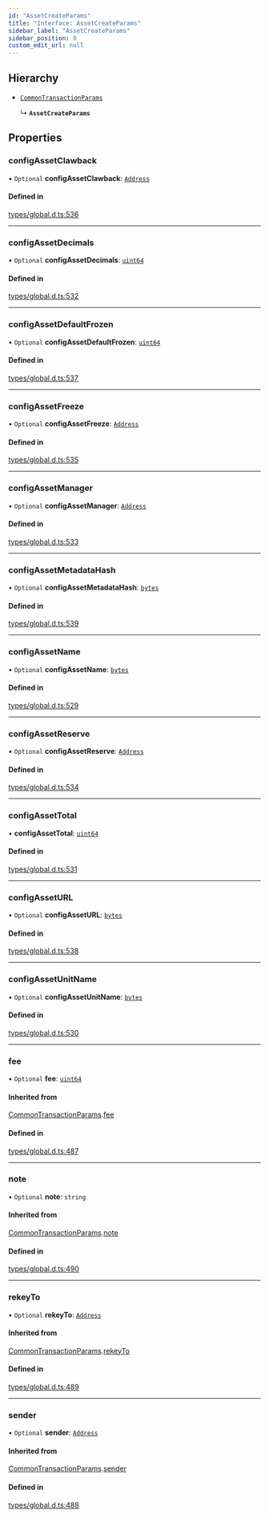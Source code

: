 ```yaml
---
id: "AssetCreateParams"
title: "Interface: AssetCreateParams"
sidebar_label: "AssetCreateParams"
sidebar_position: 0
custom_edit_url: null
---
```


## Hierarchy

- [`CommonTransactionParams`](CommonTransactionParams.md)

  ↳ **`AssetCreateParams`**

## Properties

### configAssetClawback

• `Optional` **configAssetClawback**: [`Address`](../classes/Address.md)

#### Defined in

[types/global.d.ts:536](https://github.com/algorand-devrel/tealscript/blob/30e25bd1/types/global.d.ts#L536)

___

### configAssetDecimals

• `Optional` **configAssetDecimals**: [`uint64`](../modules.md#uint64)

#### Defined in

[types/global.d.ts:532](https://github.com/algorand-devrel/tealscript/blob/30e25bd1/types/global.d.ts#L532)

___

### configAssetDefaultFrozen

• `Optional` **configAssetDefaultFrozen**: [`uint64`](../modules.md#uint64)

#### Defined in

[types/global.d.ts:537](https://github.com/algorand-devrel/tealscript/blob/30e25bd1/types/global.d.ts#L537)

___

### configAssetFreeze

• `Optional` **configAssetFreeze**: [`Address`](../classes/Address.md)

#### Defined in

[types/global.d.ts:535](https://github.com/algorand-devrel/tealscript/blob/30e25bd1/types/global.d.ts#L535)

___

### configAssetManager

• `Optional` **configAssetManager**: [`Address`](../classes/Address.md)

#### Defined in

[types/global.d.ts:533](https://github.com/algorand-devrel/tealscript/blob/30e25bd1/types/global.d.ts#L533)

___

### configAssetMetadataHash

• `Optional` **configAssetMetadataHash**: [`bytes`](../modules.md#bytes)

#### Defined in

[types/global.d.ts:539](https://github.com/algorand-devrel/tealscript/blob/30e25bd1/types/global.d.ts#L539)

___

### configAssetName

• `Optional` **configAssetName**: [`bytes`](../modules.md#bytes)

#### Defined in

[types/global.d.ts:529](https://github.com/algorand-devrel/tealscript/blob/30e25bd1/types/global.d.ts#L529)

___

### configAssetReserve

• `Optional` **configAssetReserve**: [`Address`](../classes/Address.md)

#### Defined in

[types/global.d.ts:534](https://github.com/algorand-devrel/tealscript/blob/30e25bd1/types/global.d.ts#L534)

___

### configAssetTotal

• **configAssetTotal**: [`uint64`](../modules.md#uint64)

#### Defined in

[types/global.d.ts:531](https://github.com/algorand-devrel/tealscript/blob/30e25bd1/types/global.d.ts#L531)

___

### configAssetURL

• `Optional` **configAssetURL**: [`bytes`](../modules.md#bytes)

#### Defined in

[types/global.d.ts:538](https://github.com/algorand-devrel/tealscript/blob/30e25bd1/types/global.d.ts#L538)

___

### configAssetUnitName

• `Optional` **configAssetUnitName**: [`bytes`](../modules.md#bytes)

#### Defined in

[types/global.d.ts:530](https://github.com/algorand-devrel/tealscript/blob/30e25bd1/types/global.d.ts#L530)

___

### fee

• `Optional` **fee**: [`uint64`](../modules.md#uint64)

#### Inherited from

[CommonTransactionParams](CommonTransactionParams.md).[fee](CommonTransactionParams.md#fee)

#### Defined in

[types/global.d.ts:487](https://github.com/algorand-devrel/tealscript/blob/30e25bd1/types/global.d.ts#L487)

___

### note

• `Optional` **note**: `string`

#### Inherited from

[CommonTransactionParams](CommonTransactionParams.md).[note](CommonTransactionParams.md#note)

#### Defined in

[types/global.d.ts:490](https://github.com/algorand-devrel/tealscript/blob/30e25bd1/types/global.d.ts#L490)

___

### rekeyTo

• `Optional` **rekeyTo**: [`Address`](../classes/Address.md)

#### Inherited from

[CommonTransactionParams](CommonTransactionParams.md).[rekeyTo](CommonTransactionParams.md#rekeyto)

#### Defined in

[types/global.d.ts:489](https://github.com/algorand-devrel/tealscript/blob/30e25bd1/types/global.d.ts#L489)

___

### sender

• `Optional` **sender**: [`Address`](../classes/Address.md)

#### Inherited from

[CommonTransactionParams](CommonTransactionParams.md).[sender](CommonTransactionParams.md#sender)

#### Defined in

[types/global.d.ts:488](https://github.com/algorand-devrel/tealscript/blob/30e25bd1/types/global.d.ts#L488)

